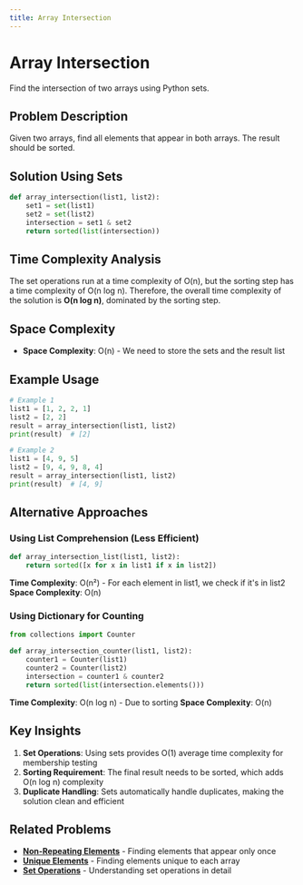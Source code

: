 ```yaml
---
title: Array Intersection
---
```


# Array Intersection

Find the intersection of two arrays using Python sets.

## Problem Description

Given two arrays, find all elements that appear in both arrays. The result should be sorted.

## Solution Using Sets

```python
def array_intersection(list1, list2):
    set1 = set(list1)
    set2 = set(list2)
    intersection = set1 & set2
    return sorted(list(intersection))
```

## Time Complexity Analysis

The set operations run at a time complexity of O(n), but the sorting step has a time complexity of O(n log n). Therefore, the overall time complexity of the solution is **O(n log n)**, dominated by the sorting step.

## Space Complexity

- **Space Complexity**: O(n) - We need to store the sets and the result list

## Example Usage

```python
# Example 1
list1 = [1, 2, 2, 1]
list2 = [2, 2]
result = array_intersection(list1, list2)
print(result)  # [2]

# Example 2
list1 = [4, 9, 5]
list2 = [9, 4, 9, 8, 4]
result = array_intersection(list1, list2)
print(result)  # [4, 9]
```

## Alternative Approaches

### Using List Comprehension (Less Efficient)

```python
def array_intersection_list(list1, list2):
    return sorted([x for x in list1 if x in list2])
```

**Time Complexity**: O(n²) - For each element in list1, we check if it's in list2
**Space Complexity**: O(n)

### Using Dictionary for Counting

```python
from collections import Counter

def array_intersection_counter(list1, list2):
    counter1 = Counter(list1)
    counter2 = Counter(list2)
    intersection = counter1 & counter2
    return sorted(list(intersection.elements()))
```

**Time Complexity**: O(n log n) - Due to sorting
**Space Complexity**: O(n)

## Key Insights

1. **Set Operations**: Using sets provides O(1) average time complexity for membership testing
2. **Sorting Requirement**: The final result needs to be sorted, which adds O(n log n) complexity
3. **Duplicate Handling**: Sets automatically handle duplicates, making the solution clean and efficient

## Related Problems

- **[Non-Repeating Elements](Non_Repeating_Elements.md)** - Finding elements that appear only once
- **[Unique Elements](Unique_Elements.md)** - Finding elements unique to each array
- **[Set Operations](../../Data_Structures/Hash_Tables/Python_Set_Operations.md)** - Understanding set operations in detail
